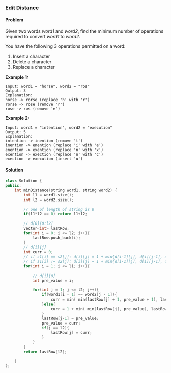 ### Edit Distance

#### Problem

Given two words *word1* and *word2*, find the minimum number of operations required to convert *word1* to *word2*.

You have the following 3 operations permitted on a word:

1. Insert a character
2. Delete a character
3. Replace a character

**Example 1:**

```
Input: word1 = "horse", word2 = "ros"
Output: 3
Explanation: 
horse -> rorse (replace 'h' with 'r')
rorse -> rose (remove 'r')
rose -> ros (remove 'e')
```

**Example 2:**

```
Input: word1 = "intention", word2 = "execution"
Output: 5
Explanation: 
intention -> inention (remove 't')
inention -> enention (replace 'i' with 'e')
enention -> exention (replace 'n' with 'x')
exention -> exection (replace 'n' with 'c')
exection -> execution (insert 'u')
```

#### Solution

```c++
class Solution {
public:
    int minDistance(string word1, string word2) {
        int l1 = word1.size();
        int l2 = word2.size();
        
        // one of length of string is 0
        if(l1*l2 == 0) return l1+l2;
        
        // d[0][0:l2]
        vector<int> lastRow;
        for(int i = 0; i <= l2; i++){
            lastRow.push_back(i);
        }
        // d[i][j]
        int curr = 0;
        // if s1[i] == s2[j]: d[i][j] = 1 + min{d[i-1][j], d[i][j-1], d[i-1][j-1] - 1}
        // if s1[i] != s2[j]: d[i][j] = 1 + min{d[i-1][j], d[i][j-1], d[i-1][j-1]}
        for(int i = 1; i <= l1; i++){
            
            // d[i][0]
            int pre_value = i;
            
            for(int j = 1; j <= l2; j++){
                if(word1[i - 1] == word2[j - 1]){
                    curr = min( min(lastRow[j] + 1, pre_value + 1), lastRow[j-1]);
                }else{
                    curr = 1 + min( min(lastRow[j], pre_value), lastRow[j-1]);
                }
                lastRow[j-1] = pre_value;
                pre_value = curr;
                if(j == l2){
                    lastRow[j] = curr;
                }
            }
        }
        return lastRow[l2];
        
    }
};
```

